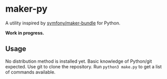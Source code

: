 # maker-py
A utility inspired by [symfony/maker-bundle](https://symfony.com/doc/current/bundles/SymfonyMakerBundle/index.html) for Python.

**Work in progress.**

## Usage

No distribution method is installed yet. 
Basic knowledge of Python/git expected.
Use git to clone the repository. 
Run `python3 make.py` to get a list of commands available.
